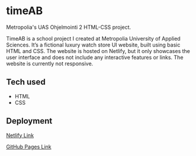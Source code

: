 # timeAB

Metropolia's UAS Ohjelmointi 2 HTML-CSS project.

TimeAB is a school project I created at Metropolia University of Applied Sciences. It’s a fictional luxury watch store UI website, built using basic HTML and CSS. The website is hosted on Netlify, but it only showcases the user interface and does not include any interactive features or links. The website is currently not responsive.

## Tech used

- HTML
- CSS

## Deployment

[Netlify Link](https://timeab.netlify.app/)

[GitHub Pages Link](https://vickneee.github.io/timeAB/)
